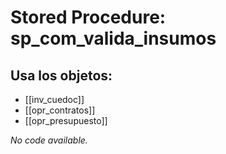 # Stored Procedure: sp_com_valida_insumos

## Usa los objetos:
- [[inv_cuedoc]]
- [[opr_contratos]]
- [[opr_presupuesto]]

*No code available.*

